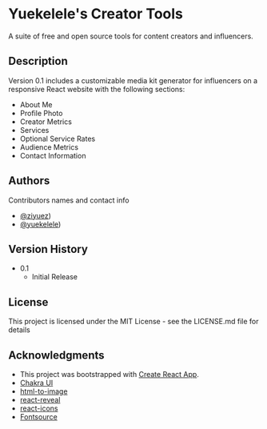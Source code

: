 # Yuekelele's Creator Tools

A suite of free and open source tools for content creators and influencers.

## Description

Version 0.1 includes a customizable media kit generator for influencers on a responsive React website with the following sections:
* About Me
* Profile Photo
* Creator Metrics
* Services
* Optional Service Rates
* Audience Metrics
* Contact Information

## Authors

Contributors names and contact info

* [@ziyuez](https://github.com/ziyuez))
* [@yuekelele](https://github.com/yuekelele))

## Version History

* 0.1
    * Initial Release

## License

This project is licensed under the MIT License - see the LICENSE.md file for details

## Acknowledgments

* This project was bootstrapped with [Create React App](https://github.com/facebook/create-react-app).
* [Chakra UI](https://chakra-ui.com/)
* [html-to-image](https://github.com/bubkoo/html-to-image)
* [react-reveal](https://www.react-reveal.com/)
* [react-icons](https://react-icons.github.io/react-icons)
* [Fontsource](https://fontsource.org/)
